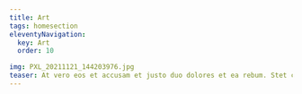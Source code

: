 ```yaml
---
title: Art
tags: homesection
eleventyNavigation:
  key: Art
  order: 10

img: PXL_20211121_144203976.jpg
teaser: At vero eos et accusam et justo duo dolores et ea rebum. Stet clita kasd gubergren, no sea takimata sanctus est Lorem ipsum dolor sit amet. Lorem ipsum dolor sit amet, consetetur sadipscing elitr, sed diam nonumy eirmod tempor invidunt ut labore et dolore magna aliquyam erat, sed diam voluptua.
---
```


